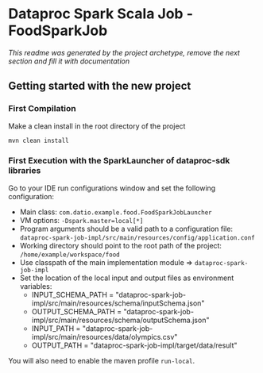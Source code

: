 
# Dataproc Spark Scala Job - FoodSparkJob

*This readme was generated by the project archetype, remove the next section and fill it with documentation* 

## Getting started with the new project
### First Compilation

Make a clean install in the root directory of the project

```bash
mvn clean install
```

### First Execution with the SparkLauncher of dataproc-sdk libraries

Go to your IDE run configurations window and set the following configuration:
 * Main class: `com.datio.example.food.FoodSparkJobLauncher`
 * VM options: `-Dspark.master=local[*]`
 * Program arguments should be a valid path to a configuration file: `dataproc-spark-job-impl/src/main/resources/config/application.conf`
 * Working directory should point to the root path of the project: `/home/example/workspace/food`
 * Use classpath of the main implementation module => `dataproc-spark-job-impl`
 * Set the location of the local input and output files as environment variables:
   * INPUT_SCHEMA_PATH = "dataproc-spark-job-impl/src/main/resources/schema/inputSchema.json"
   * OUTPUT_SCHEMA_PATH = "dataproc-spark-job-impl/src/main/resources/schema/outputSchema.json"
   * INPUT_PATH = "dataproc-spark-job-impl/src/main/resources/data/olympics.csv"
   * OUTPUT_PATH = "dataproc-spark-job-impl/target/data/result"

You will also need to enable the maven profile `run-local`.
